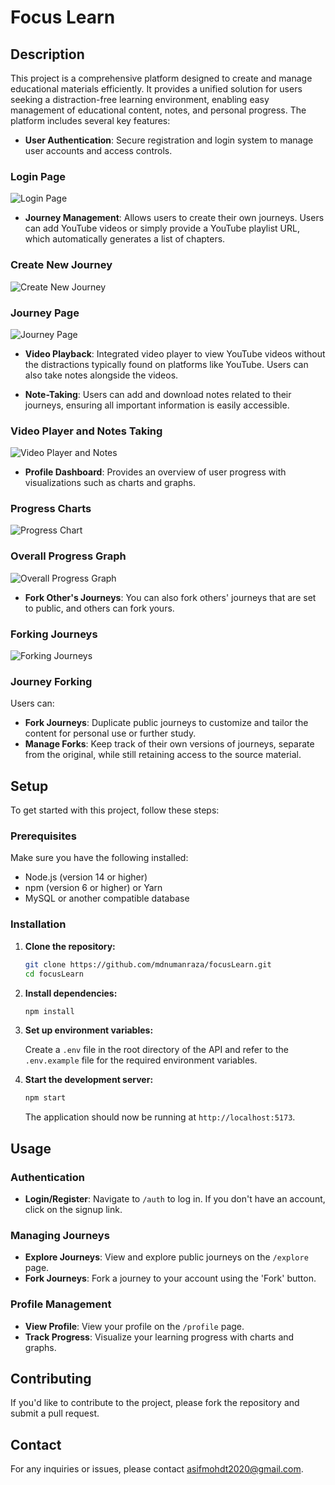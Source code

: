 # Focus Learn

## Description

This project is a comprehensive platform designed to create and manage educational materials efficiently. It provides a unified solution for users seeking a distraction-free learning environment, enabling easy management of educational content, notes, and personal progress. The platform includes several key features:

- **User Authentication**: Secure registration and login system to manage user accounts and access controls.

### Login Page
![Login Page](screenshots/login.png)

- **Journey Management**: Allows users to create their own journeys. Users can add YouTube videos or simply provide a YouTube playlist URL, which automatically generates a list of chapters.

### Create New Journey
![Create New Journey](screenshots/addjourney.png)

### Journey Page
![Journey Page](screenshots/journey.png)

- **Video Playback**: Integrated video player to view YouTube videos without the distractions typically found on platforms like YouTube. Users can also take notes alongside the videos.

- **Note-Taking**: Users can add and download notes related to their journeys, ensuring all important information is easily accessible.

### Video Player and Notes Taking
![Video Player and Notes](screenshots/videoplayer.png)

- **Profile Dashboard**: Provides an overview of user progress with visualizations such as charts and graphs.

### Progress Charts
![Progress Chart](screenshots/progress1.png)

### Overall Progress Graph
![Overall Progress Graph](screenshots/progress2.png)

- **Fork Other's Journeys**: You can also fork others' journeys that are set to public, and others can fork yours.

### Forking Journeys
![Forking Journeys](screenshots/explore.png)

### Journey Forking

Users can:

- **Fork Journeys**: Duplicate public journeys to customize and tailor the content for personal use or further study.
- **Manage Forks**: Keep track of their own versions of journeys, separate from the original, while still retaining access to the source material.

## Setup

To get started with this project, follow these steps:

### Prerequisites

Make sure you have the following installed:

- Node.js (version 14 or higher)
- npm (version 6 or higher) or Yarn
- MySQL or another compatible database

### Installation

1. **Clone the repository:**

    ```bash
    git clone https://github.com/mdnumanraza/focusLearn.git
    cd focusLearn
    ```

2. **Install dependencies:**

    ```bash
    npm install
    ```

3. **Set up environment variables:**

    Create a `.env` file in the root directory of the API and refer to the `.env.example` file for the required environment variables.

4. **Start the development server:**

    ```bash
    npm start
    ```

    The application should now be running at `http://localhost:5173`.

## Usage

### Authentication

- **Login/Register**: Navigate to `/auth` to log in. If you don't have an account, click on the signup link.

### Managing Journeys

- **Explore Journeys**: View and explore public journeys on the `/explore` page.
- **Fork Journeys**: Fork a journey to your account using the 'Fork' button.

### Profile Management

- **View Profile**: View your profile on the `/profile` page.
- **Track Progress**: Visualize your learning progress with charts and graphs.

## Contributing

If you'd like to contribute to the project, please fork the repository and submit a pull request.

## Contact

For any inquiries or issues, please contact [asifmohdt2020@gmail.com](mailto:asifmohdt2020@gmail.com).
